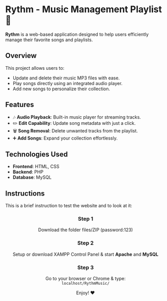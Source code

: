 # Rythm - Music Management Playlist 🎵  

**Rythm** is a web-based application designed to help users efficiently manage their favorite songs and playlists.  

## Overview  
This project allows users to:  
- Update and delete their music MP3 files with ease.  
- Play songs directly using an integrated audio player.  
- Add new songs to personalize their collection.  

## Features  
- 🎶 **Audio Playback**: Built-in music player for streaming tracks.  
- ✏️ **Edit Capability**: Update song metadata with just a click.  
- 🗑️ **Song Removal**: Delete unwanted tracks from the playlist.  
- ➕ **Add Songs**: Expand your collection effortlessly.  

## Technologies Used  
- **Frontend**: HTML, CSS  
- **Backend**: PHP  
- **Database**: MySQL  

## Instructions  
This is a brief instruction to test the website and to look at it:  

<div align="center">

### Step 1  
Download the folder files/ZIP  (password:123)

### Step 2  
Setup or download XAMPP Control Panel & start **Apache** and **MySQL**  

### Step 3  
Go to your browser or Chrome & type:  
`localhost/RythmMusic/`  

Enjoy! ❤️  

</div>
